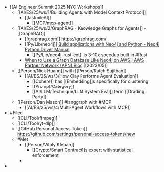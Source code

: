 - [[AI Engineer Summit 2025 NYC Workshops]]
	- [[AI/ES/25/ws/1/Building Agents with Model Context Protocol]]
		- [[lastmileAI]]
			- [[MCP/mcp-agent]]
	- [[AI/ES/25/ws/2/GraphRAG - Knowledge Graphs for Agents]] - [[GraphRAG]]
		- [[graphrag.com]] https://graphrag.com/
		- [[Py/Lib/neo4j]] [Build applications with Neo4j and Python - Neo4j Python Driver Manual](https://neo4j.com/docs/python-manual/current/)
			- [[Py/Lib/neo4j-rust-ext]] is 3-10x speedup built in #Rust
		- [When to Use a Graph Database Like Neo4j on AWS | AWS Partner Network (APN) Blog](https://aws.amazon.com/blogs/apn/when-to-use-a-graph-database-like-neo4j-on-aws/) [[2023/05]]
	- [[Person/Nick Huang]] with [[Person/Ratch Sujithan]]
		- [[AI/ES/25/ws/3/How Clay Performs Agent Evaluation]]
			- [[Cohere]] has [[Embedding]]s specifically for clustering
			- [[Prompt/Category]]
			- [[AI/LLM/Technique/LLM System Eval]] term [[Grading Party]]
	- [[Person/Dan Mason]] #langgraph with #MCP
		- [[AI/ES/25/ws/4/Multi-Agent Workflows with MCP]]
- #Filed
	- [[CLI/Tool/ffmpeg]]
	- [[CLI/Tool/yt-dlp]]
	- [[GitHub Personal Access Token]] https://github.com/settings/personal-access-tokens/new
	- #Met
		- [[Person/Vitaly Kleban]]
			- [[Crypto/Smart Contract]]s expert with statistical enforcement
		-
-